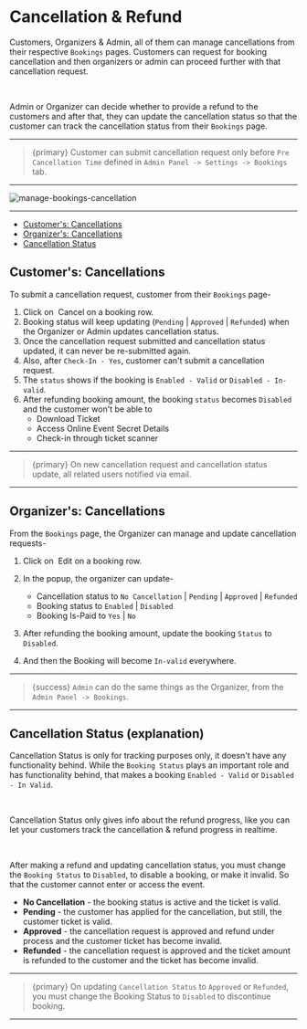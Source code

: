 # Cancellation & Refund

Customers, Organizers & Admin, all of them can manage cancellations from their respective `Bookings` pages. Customers can request for booking cancellation and then organizers or admin can proceed further with that cancellation request.

<br>

Admin or Organizer can decide whether to provide a refund to the customers and after that, they can update the cancellation status so that the customer can track the cancellation status from their `Bookings` page.

---

> {primary} Customer can submit cancellation request only before `Pre Cancellation Time` defined in `Admin Panel -> Settings -> Bookings` tab.

---

![manage-bookings-cancellation](/images/v2/EventmieProFullyLoadedV2.0/manage-bookings-cancellation.png "manage-bookings-cancellation")

---

-   [Customer's: Cancellations](#customer-cancellations)
-   [Organizer's: Cancellations](#organizer-cancellations)
-   [Cancellation Status](#cancellation-status)

<a name="customer-Cancellations"></a>

## Customer's: Cancellations

To submit a cancellation request, customer from their `Bookings` page-

1. Click on &nbsp;<larecipe-button type="danger" size="sm" rounded>Cancel</larecipe-button> on a booking row.
2. Booking status will keep updating (`Pending` | `Approved` | `Refunded`) when the Organizer or Admin updates cancellation status.
3. Once the cancellation request submitted and cancellation status updated, it can never be re-submitted again.
4. Also, after `Check-In - Yes`, customer can't submit a cancellation request.
5. The `status` shows if the booking is `Enabled - Valid` or `Disabled - In-valid`.
6. After refunding booking amount, the booking `status` becomes `Disabled` and the customer won't be able to
    - Download Ticket
    - Access Online Event Secret Details
    - Check-in through ticket scanner

---

> {primary} On new cancellation request and cancellation status update, all related users notified via email.

---

<a name="organizer-cancellations"></a>

## Organizer's: Cancellations

From the `Bookings` page, the Organizer can manage and update cancellation requests-

1. Click on &nbsp;<larecipe-button type="primary" size="sm" rounded>Edit</larecipe-button> on a booking row.
2. In the popup, the organizer can update-

    - Cancellation status to `No Cancellation` | `Pending` | `Approved` | `Refunded`
    - Booking status to `Enabled` | `Disabled`
    - Booking Is-Paid to `Yes` | `No`

3. After refunding the booking amount, update the booking `Status` to `Disabled`.
4. And then the Booking will become `In-valid` everywhere.

---

> {success} `Admin` can do the same things as the Organizer, from the `Admin Panel -> Bookings`.

---

<a name="cancellation-status"></a>

## Cancellation Status (explanation)

Cancellation Status is only for tracking purposes only, it doesn't have any functionality behind. While the `Booking Status` plays an important role and has functionality behind, that makes a booking `Enabled - Valid` or `Disabled - In Valid`.

<br>

Cancellation Status only gives info about the refund progress, like you can let your customers track the cancellation & refund progress in realtime.

<br>

After making a refund and updating cancellation status, you must change the `Booking Status` to `Disabled`, to disable a booking, or make it invalid. So that the customer cannot enter or access the event.

-   **No Cancellation** - the booking status is active and the ticket is valid.
-   **Pending** - the customer has applied for the cancellation, but still, the customer ticket is valid.
-   **Approved** - the cancellation request is approved and refund under process and the customer ticket has become invalid.
-   **Refunded** - the cancellation request is approved and the ticket amount is refunded to the customer and the ticket has become invalid.

---

> {primary} On updating `Cancellation Status` to `Approved` or `Refunded`, you must change the Booking Status to `Disabled` to discontinue booking.

---
